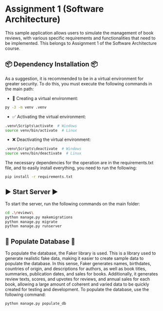 # Assignment 1 (Software Architecture)

This sample application allows users to simulate the management of book reviews, with various specific requirements and functionalities that need to be implemented. This belongs to Assignment 1 of the Software Architecture course.

## 📦 Dependency Installation 📦

As a suggestion, it is recommended to be in a virtual environment for greater security. To do this, you must execute the following commands in the main path:

- 🔨 Creating a virtual environment:
```bash
py -3 -m venv .venv
```

- ✅ Activating the virtual environment:
```bash
.venv\Scripts\activate  # Windows
source venv/bin/activate  # Linux
```

- ❌ Deactivating the virtual environment:

```bash
.venv\Scripts\deactivate  # Windows
source venv/bin/deactivate  # Linux
```

The necessary dependencies for the operation are in the requirements.txt file, and to easily install everything, you need to run the following:

```bash
pip install -r requirements.txt
```

## ▶️ Start Server ▶️

To start the server, run the following commands on the main folder:

```bash
cd .\reviews\
python manage.py makemigrations
python manage.py migrate
python manage.py runserver
```

## 🕺 Populate Database 🕺

To populate the database, the Faker library is used. This is a library used to generate realistic fake data, making it easier to create sample data to populate the database. In this sense, Faker generates names, birthdates, countries of origin, and descriptions for authors, as well as book titles, summaries, publication dates, and sales for books. Additionally, it generates review texts, scores, and upvotes for reviews, and annual sales for each book, allowing a large amount of coherent and varied data to be quickly created for testing and development. To populate the database, use the following command:

```bash
python manage.py populate_db
```



